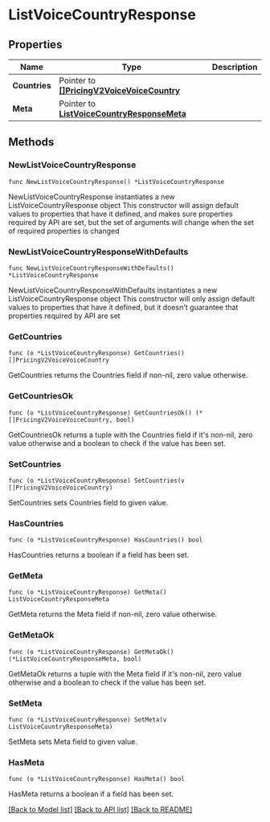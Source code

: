# ListVoiceCountryResponse

## Properties

Name | Type | Description
------------ | ------------- | -------------
**Countries** | Pointer to [**[]PricingV2VoiceVoiceCountry**](PricingV2VoiceVoiceCountry.md) |  | [optional] 
**Meta** | Pointer to [**ListVoiceCountryResponseMeta**](ListVoiceCountryResponse_meta.md) |  | [optional] 

## Methods

### NewListVoiceCountryResponse

`func NewListVoiceCountryResponse() *ListVoiceCountryResponse`

NewListVoiceCountryResponse instantiates a new ListVoiceCountryResponse object
This constructor will assign default values to properties that have it defined,
and makes sure properties required by API are set, but the set of arguments
will change when the set of required properties is changed

### NewListVoiceCountryResponseWithDefaults

`func NewListVoiceCountryResponseWithDefaults() *ListVoiceCountryResponse`

NewListVoiceCountryResponseWithDefaults instantiates a new ListVoiceCountryResponse object
This constructor will only assign default values to properties that have it defined,
but it doesn't guarantee that properties required by API are set

### GetCountries

`func (o *ListVoiceCountryResponse) GetCountries() []PricingV2VoiceVoiceCountry`

GetCountries returns the Countries field if non-nil, zero value otherwise.

### GetCountriesOk

`func (o *ListVoiceCountryResponse) GetCountriesOk() (*[]PricingV2VoiceVoiceCountry, bool)`

GetCountriesOk returns a tuple with the Countries field if it's non-nil, zero value otherwise
and a boolean to check if the value has been set.

### SetCountries

`func (o *ListVoiceCountryResponse) SetCountries(v []PricingV2VoiceVoiceCountry)`

SetCountries sets Countries field to given value.

### HasCountries

`func (o *ListVoiceCountryResponse) HasCountries() bool`

HasCountries returns a boolean if a field has been set.

### GetMeta

`func (o *ListVoiceCountryResponse) GetMeta() ListVoiceCountryResponseMeta`

GetMeta returns the Meta field if non-nil, zero value otherwise.

### GetMetaOk

`func (o *ListVoiceCountryResponse) GetMetaOk() (*ListVoiceCountryResponseMeta, bool)`

GetMetaOk returns a tuple with the Meta field if it's non-nil, zero value otherwise
and a boolean to check if the value has been set.

### SetMeta

`func (o *ListVoiceCountryResponse) SetMeta(v ListVoiceCountryResponseMeta)`

SetMeta sets Meta field to given value.

### HasMeta

`func (o *ListVoiceCountryResponse) HasMeta() bool`

HasMeta returns a boolean if a field has been set.


[[Back to Model list]](../README.md#documentation-for-models) [[Back to API list]](../README.md#documentation-for-api-endpoints) [[Back to README]](../README.md)


